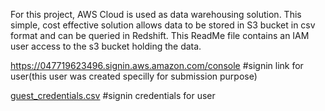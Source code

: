 For this project, AWS Cloud is used as data warehousing solution. This simple, cost effective solution allows data to be stored in S3 bucket in csv format and can be queried in Redshift. This ReadMe file contains an IAM user access to the s3 bucket holding the data.


https://047719623496.signin.aws.amazon.com/console                           #signin link for user(this user was created specilly for submission purpose)


[guest_credentials.csv](https://github.com/user-attachments/files/17305183/guest_credentials.csv)                           #signin credentials for user 


